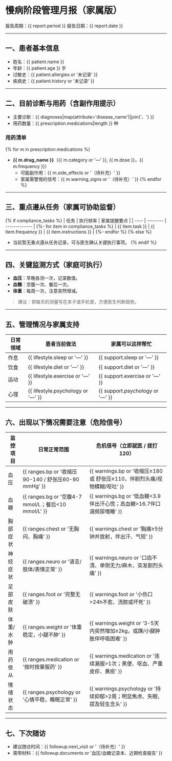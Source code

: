 # 慢病阶段管理月报（家属版）

报告周期：{{ report.period }}
报告日期：{{ report.date }}

---

## 一、患者基本信息

- 姓名：{{ patient.name }}
- 年龄：{{ patient.age }} 岁
- 过敏史：{{ patient.allergies or '未记录' }}
- 疾病史：{{ patient.history or '未记录' }}

---

## 二、目前诊断与用药（含副作用提示）

- 主要诊断：{{ diagnoses|map(attribute='disease_name')|join('、') }}
- 用药数量：{{ prescription.medications|length }} 种

### 用药清单

{% for m in prescription.medications %}

- **{{ m.drug_name }}**（{{ m.category or '—' }}, {{ m.dose }}，{{ m.frequency }}）
  - 可能副作用：{{ m.side_effects or '（待补充）' }}
  - 家属需警惕的信号：{{ m.warning_signs or '（待补充）' }}
    {% endfor %}

---

## 三、重点遵从任务（家属可协助监督）

{% if compliance_tasks %}
| 任务 | 执行频率 | 家属提醒要点 |
| ---- | -------- | ------------- |
{%- for item in compliance_tasks %}
| {{ item.task }} | {{ item.frequency }} | {{ item.instructions }} |
{%- endfor %}
{% else %}
- 当前暂无重点遵从任务记录，可与医生确认关键执行事项。
{% endif %}

---

## 四、关键监测方式（家庭可执行）

- **血压**：早晚各测一次，记录数值。
- **血糖**：空腹一次、餐后一次。
- **体重**：每周一次，注意突然增减。

> 建议：把每天的测量写在本子或手机里，方便医生判断趋势。

---

## 五、管理情况与家属支持

| 日常领域 | 患者当前做法                       | 家属可以这样帮忙                 |
| -------- | ---------------------------------- | -------------------------------- |
| 作息     | {{ lifestyle.sleep or '—' }}      | {{ support.sleep or '—' }}      |
| 饮食     | {{ lifestyle.diet or '—' }}       | {{ support.diet or '—' }}       |
| 运动     | {{ lifestyle.exercise or '—' }}   | {{ support.exercise or '—' }}   |
| 心理     | {{ lifestyle.psychology or '—' }} | {{ support.psychology or '—' }} |

---

## 六、出现以下情况需要注意（危险信号）

| 监控项目  | 日常正常范围                                         | 危机信号（立即就医 / 拨打 120）                                             |
| --------- | ---------------------------------------------------- | --------------------------------------------------------------------------- |
| 血压      | {{ ranges.bp or '收缩压90-140 / 舒张压60-90 mmHg' }} | {{ warnings.bp or '收缩压≥180 或 舒张压≥110，伴剧烈头痛/视物模糊/呕吐' }} |
| 血糖      | {{ ranges.bg or '空腹4-7 mmol/L；餐后<10 mmol/L' }}  | {{ warnings.bg or '低血糖<3.9伴出汗心慌；高血糖>16.7伴口渴频尿嗜睡' }}      |
| 胸部症状  | {{ ranges.chest or '无胸闷、胸痛' }}                 | {{ warnings.chest or '胸痛≥5分钟并放射，伴出汗、气短' }}                   |
| 神经症状  | {{ ranges.neuro or '语言/肢体/表情正常' }}           | {{ warnings.neuro or '口齿不清、单侧无力/麻木、突发剧烈头痛' }}             |
| 足部皮肤  | {{ ranges.foot or '完整无破溃' }}                    | {{ warnings.foot or '小伤口>24h不愈、流脓或坏死' }}                         |
| 体重/水肿 | {{ ranges.weight or '体重稳定，小腿不肿' }}          | {{ warnings.weight or '3-5天内突然增加≥2kg，或踝/小腿肿胀伴呼吸困难' }}    |
| 用药依从  | {{ ranges.medication or '按时按量服药' }}            | {{ warnings.medication or '连续漏服>1次；黑便、呕血、严重皮疹、黄疸' }}     |
| 情绪状态  | {{ ranges.psychology or '心情平稳，睡眠正常' }}      | {{ warnings.psychology or '持续抑郁>2周；明显焦虑、失眠、提及轻生念头' }}   |

---

## 七、下次随访

- 建议随访时间：{{ followup.next_visit or '（待补充）' }}
- 需带材料：{{ followup.documents or '血压/血糖记录本、近期检查报告' }}
